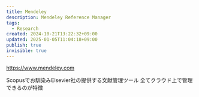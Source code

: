 ```yaml
---
title: Mendeley
description: Mendeley Reference Manager
tags:
  - Research
created: 2024-10-21T13:22:32+09:00
updated: 2025-01-05T11:04:18+09:00
publish: true
invisible: true
---
```


https://www.mendeley.com

Scopusでお馴染みElsevier社の提供する文献管理ツール
全てクラウド上で管理できるのが特徴
